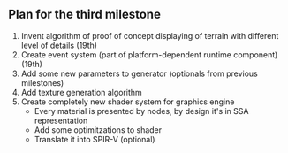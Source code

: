 ## Plan for the third milestone

1. Invent algorithm of proof of concept displaying of terrain with different level of details (19th)
1. Create event system (part of platform-dependent runtime component) (19th)
1. Add some new parameters to generator (optionals from previous milestones)
1. Add texture generation algorithm
1. Create completely new shader system for graphics engine
	- Every material is presented by nodes, by design it's in SSA representation
	- Add some optimitzations to shader
	- Translate it into SPIR-V (optional)
	                                    
